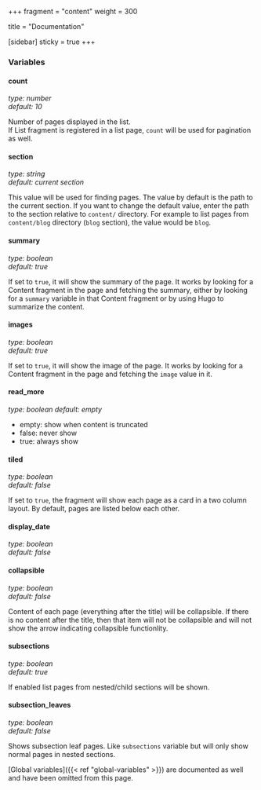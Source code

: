 +++
fragment = "content"
weight = 300

title = "Documentation"

[sidebar]
  sticky = true
+++

### Variables

#### count
*type: number*  
*default: 10*

Number of pages displayed in the list.  
If List fragment is registered in a list page, `count` will be used for pagination as well.

#### section
*type: string*  
*default: current section*

This value will be used for finding pages. The value by default is the path to the current section. If you want to change the default value, enter the path to the section relative to `content/` directory. For example to list pages from `content/blog` directory (`blog` section), the value would be `blog`.

#### summary
*type: boolean*  
*default: true*

If set to `true`, it will show the summary of the page. It works by looking for a Content fragment in the page and fetching the summary, either by looking for a `summary` variable in that Content fragment or by using Hugo to summarize the content.

#### images
*type: boolean*  
*default: true*

If set to `true`, it will show the image of the page. It works by looking for a Content fragment in the page and fetching the `image` value in it.

#### read_more
*type: boolean*
*default: empty*

- empty: show when content is truncated
- false: never show
- true: always show

#### tiled
*type: boolean*  
*default: false*

If set to `true`, the fragment will show each page as a card in a two column layout. By default, pages are listed below each other.

#### display_date
*type: boolean*  
*default: false*

#### collapsible
*type: boolean*  
*default: false*

Content of each page (everything after the title) will be collapsible. If there is no content after the title, then that item will not be collapsible and will not show the arrow indicating collapsible functionlity.

#### subsections
*type: boolean*  
*default: true*

If enabled list pages from nested/child sections will be shown.

#### subsection_leaves
*type: boolean*  
*default: false*

Shows subsection leaf pages. Like `subsections` variable but will only show normal pages in nested sections.

[Global variables]({{< ref "global-variables" >}}) are documented as well and have been omitted from this page.
